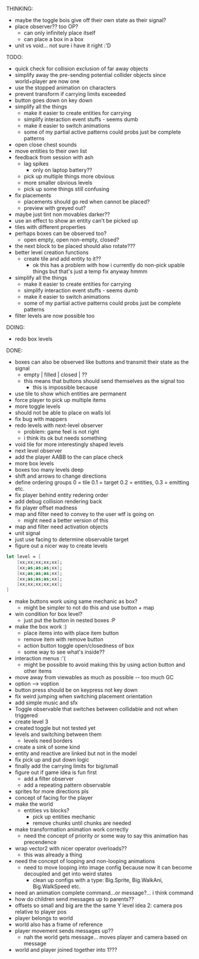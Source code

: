 ﻿THINKING:
- maybe the toggle bois give off their own state as their signal?
- place observer?? too OP?
	- can only infinitely place itself
	- can place a box in a box
- unit vs void... not sure i have it right :'D

TODO:
- quick check for collision exclusion of far away objects
- simplify away the pre-sending potential collider objects since world+player are now one
- use the stopped animation on characters
- prevent transform if carrying limits exceeded
- button goes down on key down
- simplify all the things
	- make it easier to create entities for carrying
	- simplify interaction event stuffs - seems dumb
	- make it easier to switch animations
	- some of my partial active patterns could probs just be complete patterns
- open close chest sounds
- move entities to their own list
- feedback from session with ash
	- lag spikes
		- only on laptop battery??
	- pick up multiple things more obvious
	- more smaller obvious levels
	- pick up some things still confusing
- fix placements
	- placements should go red when cannot be placed?
	- preview with greyed out?
- maybe just tint non movables darker??
- use an effect to show an entity can't be picked up 
- tiles with different properties
- perhaps boxes can be observed too?
	- open empty, open non-empty, closed?
- the next block to be placed should also rotate???
- better level creation functions
	- create tile and add entity to it??
		- ok this has a problem with how i currently do non-pick upable things but that's just a temp fix anyway hmmm
- simplify all the things
	- make it easier to create entities for carrying
	- simplify interaction event stuffs - seems dumb
	- make it easier to switch animations
	- some of my partial active patterns could probs just be complete patterns
- filter levels are now possible too


DOING:
- redo box levels

DONE:
- boxes can also be observed like buttons and transmit their state as the signal
	- empty | filled | closed | ??
	- this means that buttons should send themselves as the signal too
		- this is impossible because 
- use tile to show which entities are permanent
- force player to pick up multiple items
- more toggle levels
- should not be able to place on walls lol
- fix bug with mappers
- redo levels with next-level observer
	- problem: game feel is not right
	- i think its ok but needs something 
- void tile for more interestingly shaped levels
- next level observer
- add the player AABB to the can place check
- more box levels
- boxes too many levels deep
- shift and arrows to change directions
- define ordering groups 0 = tile 0.1 = target 0.2 = entities, 0.3 = emitting etc.
- fix player behind entity redering order
- add debug collision rendering back
- fix player offset madness
- map and filter need to convey to the user wtf is going on
	- might need a better version of this
- map and filter need activation objects
- unit signal
- just use facing to determine observable target
- figure out a nicer way to create levels

```fsharp
let level = [
	[xx;xx;xx;xx;xx];
	[xx;as;as;as;xx];
	[xx;as;as;as;xx];
	[xx;as;as;as;xx];
	[xx;xx;xx;xx;xx];
]
```
- make buttons work using same mechanic as box?
	- might be simpler to not do this and use button + map
- win condition for box level?
	- just put the button in nested boxes :P
- make the box work :)
	- place items into with place item button
	- remove item with remove button
	- action button toggle open/closedness of box
	- some way to see what's inside??
- interaction menus :'(
	- might be possible to avoid making this by using action button and other items
- move away from viewables as much as possible -- too much GC
- option --> voption
- button press should be on keypress not key down
- fix weird jumping when switching placement orientation
- add simple music and sfx
- Toggle observable that switches between collidable and not when triggered
- create level 3
- created toggle but not tested yet
- levels and switching between them
	- levels need borders
- create a sink of some kind
- entity and reactive are linked but not in the model
- fix pick up and put down logic
- finally add the carrying limits for big/small
- figure out if game idea is fun first
	- add a filter observer
	- add a repeating pattern observable
- sprites for more directions pls
- concept of facing for the player
- make the world
	- entities vs blocks?
		- pick up entities mechanic
		- remove chunks until chunks are needed
- make transformation animation work correctly
	- need the concept of priority or some way to say this animation has precendence
- wrap vector2 with nicer operator overloads??
	- this was already a thing
- need the concept of looping and non-looping animations
	- need to move looping into image config because now it can become decoupled and get into weird states
		- clean up configs with a type: Big.Sprite, Big.WalkAni, Big.WalkSpeed etc.
- need an animation complete command...or message?... i think command
- how do children send messages up to parents??
- offsets so small and big are the the same Y level
idea 2: camera pos relative to player pos
- player belongs to world
- world also has a frame of reference
- player movement sends messages up??
	- nah the world gets message... moves player and camera based on message
- world and player joined together into 1???



